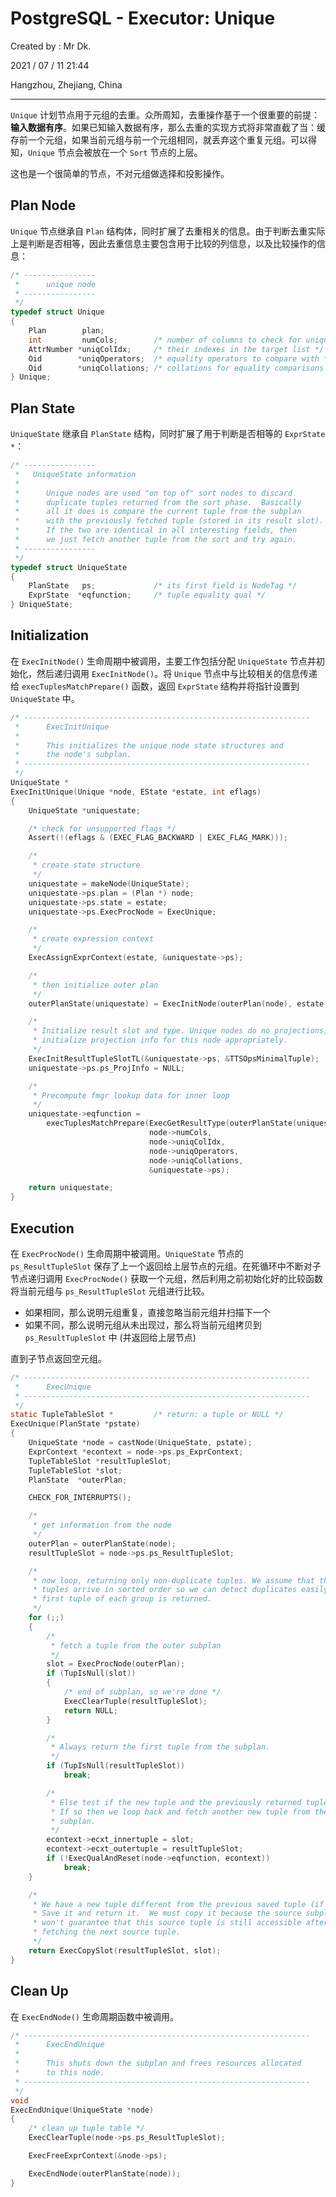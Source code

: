 # PostgreSQL - Executor: Unique

Created by : Mr Dk.

2021 / 07 / 11 21:44

Hangzhou, Zhejiang, China

---

`Unique` 计划节点用于元组的去重。众所周知，去重操作基于一个很重要的前提：**输入数据有序**。如果已知输入数据有序，那么去重的实现方式将非常直截了当：缓存前一个元组，如果当前元组与前一个元组相同，就丢弃这个重复元组。可以得知，`Unique` 节点会被放在一个 `Sort` 节点的上层。

这也是一个很简单的节点，不对元组做选择和投影操作。

## Plan Node

`Unique` 节点继承自 `Plan` 结构体，同时扩展了去重相关的信息。由于判断去重实际上是判断是否相等，因此去重信息主要包含用于比较的列信息，以及比较操作的信息：

```c
/* ----------------
 *      unique node
 * ----------------
 */
typedef struct Unique
{
    Plan        plan;
    int         numCols;        /* number of columns to check for uniqueness */
    AttrNumber *uniqColIdx;     /* their indexes in the target list */
    Oid        *uniqOperators;  /* equality operators to compare with */
    Oid        *uniqCollations; /* collations for equality comparisons */
} Unique;
```

## Plan State

`UniqueState` 继承自 `PlanState` 结构，同时扩展了用于判断是否相等的 `ExprState *`：

```c
/* ----------------
 *   UniqueState information
 *
 *      Unique nodes are used "on top of" sort nodes to discard
 *      duplicate tuples returned from the sort phase.  Basically
 *      all it does is compare the current tuple from the subplan
 *      with the previously fetched tuple (stored in its result slot).
 *      If the two are identical in all interesting fields, then
 *      we just fetch another tuple from the sort and try again.
 * ----------------
 */
typedef struct UniqueState
{
    PlanState   ps;             /* its first field is NodeTag */
    ExprState  *eqfunction;     /* tuple equality qual */
} UniqueState;
```

## Initialization

在 `ExecInitNode()` 生命周期中被调用，主要工作包括分配 `UniqueState` 节点并初始化，然后递归调用 `ExecInitNode()`。将 `Unique` 节点中与比较相关的信息传递给 `execTuplesMatchPrepare()` 函数，返回 `ExprState` 结构并将指针设置到 `UniqueState` 中。

```c
/* ----------------------------------------------------------------
 *      ExecInitUnique
 *
 *      This initializes the unique node state structures and
 *      the node's subplan.
 * ----------------------------------------------------------------
 */
UniqueState *
ExecInitUnique(Unique *node, EState *estate, int eflags)
{
    UniqueState *uniquestate;

    /* check for unsupported flags */
    Assert(!(eflags & (EXEC_FLAG_BACKWARD | EXEC_FLAG_MARK)));

    /*
     * create state structure
     */
    uniquestate = makeNode(UniqueState);
    uniquestate->ps.plan = (Plan *) node;
    uniquestate->ps.state = estate;
    uniquestate->ps.ExecProcNode = ExecUnique;

    /*
     * create expression context
     */
    ExecAssignExprContext(estate, &uniquestate->ps);

    /*
     * then initialize outer plan
     */
    outerPlanState(uniquestate) = ExecInitNode(outerPlan(node), estate, eflags);

    /*
     * Initialize result slot and type. Unique nodes do no projections, so
     * initialize projection info for this node appropriately.
     */
    ExecInitResultTupleSlotTL(&uniquestate->ps, &TTSOpsMinimalTuple);
    uniquestate->ps.ps_ProjInfo = NULL;

    /*
     * Precompute fmgr lookup data for inner loop
     */
    uniquestate->eqfunction =
        execTuplesMatchPrepare(ExecGetResultType(outerPlanState(uniquestate)),
                               node->numCols,
                               node->uniqColIdx,
                               node->uniqOperators,
                               node->uniqCollations,
                               &uniquestate->ps);

    return uniquestate;
}
```

## Execution

在 `ExecProcNode()` 生命周期中被调用。`UniqueState` 节点的 `ps_ResultTupleSlot` 保存了上一个返回给上层节点的元组。在死循环中不断对子节点递归调用 `ExecProcNode()` 获取一个元组，然后利用之前初始化好的比较函数将当前元组与 `ps_ResultTupleSlot` 元组进行比较。

- 如果相同，那么说明元组重复，直接忽略当前元组并扫描下一个
- 如果不同，那么说明元组从未出现过，那么将当前元组拷贝到 `ps_ResultTupleSlot` 中 (并返回给上层节点)

直到子节点返回空元组。

```c
/* ----------------------------------------------------------------
 *      ExecUnique
 * ----------------------------------------------------------------
 */
static TupleTableSlot *         /* return: a tuple or NULL */
ExecUnique(PlanState *pstate)
{
    UniqueState *node = castNode(UniqueState, pstate);
    ExprContext *econtext = node->ps.ps_ExprContext;
    TupleTableSlot *resultTupleSlot;
    TupleTableSlot *slot;
    PlanState  *outerPlan;

    CHECK_FOR_INTERRUPTS();

    /*
     * get information from the node
     */
    outerPlan = outerPlanState(node);
    resultTupleSlot = node->ps.ps_ResultTupleSlot;

    /*
     * now loop, returning only non-duplicate tuples. We assume that the
     * tuples arrive in sorted order so we can detect duplicates easily. The
     * first tuple of each group is returned.
     */
    for (;;)
    {
        /*
         * fetch a tuple from the outer subplan
         */
        slot = ExecProcNode(outerPlan);
        if (TupIsNull(slot))
        {
            /* end of subplan, so we're done */
            ExecClearTuple(resultTupleSlot);
            return NULL;
        }

        /*
         * Always return the first tuple from the subplan.
         */
        if (TupIsNull(resultTupleSlot))
            break;

        /*
         * Else test if the new tuple and the previously returned tuple match.
         * If so then we loop back and fetch another new tuple from the
         * subplan.
         */
        econtext->ecxt_innertuple = slot;
        econtext->ecxt_outertuple = resultTupleSlot;
        if (!ExecQualAndReset(node->eqfunction, econtext))
            break;
    }

    /*
     * We have a new tuple different from the previous saved tuple (if any).
     * Save it and return it.  We must copy it because the source subplan
     * won't guarantee that this source tuple is still accessible after
     * fetching the next source tuple.
     */
    return ExecCopySlot(resultTupleSlot, slot);
}
```

## Clean Up

在 `ExecEndNode()` 生命周期函数中被调用。

```c
/* ----------------------------------------------------------------
 *      ExecEndUnique
 *
 *      This shuts down the subplan and frees resources allocated
 *      to this node.
 * ----------------------------------------------------------------
 */
void
ExecEndUnique(UniqueState *node)
{
    /* clean up tuple table */
    ExecClearTuple(node->ps.ps_ResultTupleSlot);

    ExecFreeExprContext(&node->ps);

    ExecEndNode(outerPlanState(node));
}
```

